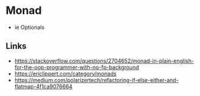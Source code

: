 # Monad

- ie Optionals


## Links

- https://stackoverflow.com/questions/2704652/monad-in-plain-english-for-the-oop-programmer-with-no-fp-background
- https://ericlippert.com/category/monads
- https://medium.com/polarizertech/refactoring-if-else-either-and-flatmap-4f1ca9076664
